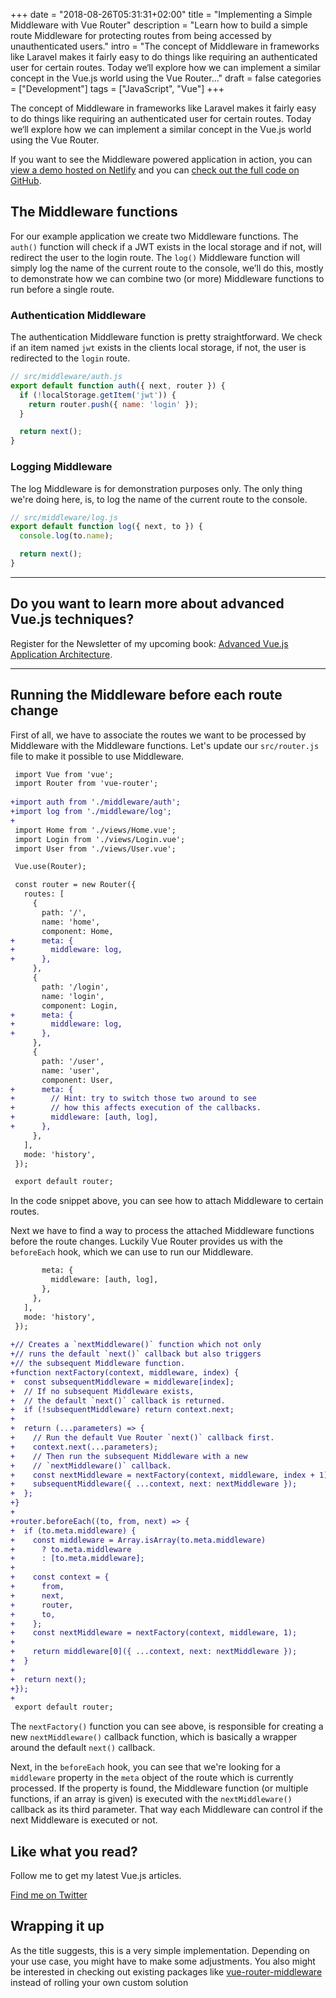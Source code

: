 +++
date = "2018-08-26T05:31:31+02:00"
title = "Implementing a Simple Middleware with Vue Router"
description = "Learn how to build a simple route Middleware for protecting routes from being accessed by unauthenticated users."
intro = "The concept of Middleware in frameworks like Laravel makes it fairly easy to do things like requiring an authenticated user for certain routes. Today we‘ll explore how we can implement a similar concept in the Vue.js world using the Vue Router..."
draft = false
categories = ["Development"]
tags = ["JavaScript", "Vue"]
+++

The concept of Middleware in frameworks like Laravel makes it fairly easy to do things like requiring an authenticated user for certain routes. Today we‘ll explore how we can implement a similar concept in the Vue.js world using the Vue Router.

If you want to see the Middleware powered application in action, you can [view a demo hosted on Netlify](https://implementing-a-simple-middleware-with-vue-router.netlify.com/) and you can [check out the full code on GitHub](https://github.com/maoberlehner/implementing-a-simple-middleware-with-vue-router).

## The Middleware functions

For our example application we create two Middleware functions. The `auth()` function will check if a JWT exists in the local storage and if not, will redirect the user to the login route. The `log()` Middleware function will simply log the name of the current route to the console, we’ll do this, mostly to demonstrate how we can combine two (or more) Middleware functions to run before a single route.

### Authentication Middleware

The authentication Middleware function is pretty straightforward. We check if an item named `jwt` exists in the clients local storage, if not, the user is redirected to the `login` route.

```js
// src/middleware/auth.js
export default function auth({ next, router }) {
  if (!localStorage.getItem('jwt')) {
    return router.push({ name: 'login' });
  }

  return next();
}
```

### Logging Middleware

The log Middleware is for demonstration purposes only. The only thing we're doing here, is, to log the name of the current route to the console.

```js
// src/middleware/log.js
export default function log({ next, to }) {
  console.log(to.name);

  return next();
}
```

<div>
  <hr class="c-hr">
  <div class="c-service-info">
    <h2>Do you want to learn more about advanced Vue.js techniques?</h2>
    <p class="c-service-info__body">
      Register for the Newsletter of my upcoming book: <a class="c-anchor" href="https://oberlehner.us20.list-manage.com/subscribe?u=8476a98c5640f6c7b5530ea57&id=8b26bf120b" data-event-category="link" data-event-action="click: newsletter" data-event-label="Newsletter (article content)">Advanced Vue.js Application Architecture</a>.
    </p>
  </div>
  <hr class="c-hr">
</div>

## Running the Middleware before each route change

First of all, we have to associate the routes we want to be processed by Middleware with the Middleware functions. Let's update our `src/router.js` file to make it possible to use Middleware.

```diff
 import Vue from 'vue';
 import Router from 'vue-router';
 
+import auth from './middleware/auth';
+import log from './middleware/log';
+
 import Home from './views/Home.vue';
 import Login from './views/Login.vue';
 import User from './views/User.vue';

 Vue.use(Router);

 const router = new Router({
   routes: [
     {
       path: '/',
       name: 'home',
       component: Home,
+      meta: {
+        middleware: log,
+      },
     },
     {
       path: '/login',
       name: 'login',
       component: Login,
+      meta: {
+        middleware: log,
+      },
     },
     {
       path: '/user',
       name: 'user',
       component: User,
+      meta: {
+        // Hint: try to switch those two around to see
+        // how this affects execution of the callbacks.
+        middleware: [auth, log],
+      },
     },
   ],
   mode: 'history',
 });

 export default router;
```

In the code snippet above, you can see how to attach Middleware to certain routes.

Next we have to find a way to process the attached Middleware functions before the route changes. Luckily Vue Router provides us with the `beforeEach` hook, which we can use to run our Middleware.

```diff
       meta: {
         middleware: [auth, log],
       },
     },
   ],
   mode: 'history',
 });
 
+// Creates a `nextMiddleware()` function which not only
+// runs the default `next()` callback but also triggers
+// the subsequent Middleware function.
+function nextFactory(context, middleware, index) {
+  const subsequentMiddleware = middleware[index];
+  // If no subsequent Middleware exists,
+  // the default `next()` callback is returned.
+  if (!subsequentMiddleware) return context.next;
+
+  return (...parameters) => {
+    // Run the default Vue Router `next()` callback first.
+    context.next(...parameters);
+    // Then run the subsequent Middleware with a new
+    // `nextMiddleware()` callback.
+    const nextMiddleware = nextFactory(context, middleware, index + 1);
+    subsequentMiddleware({ ...context, next: nextMiddleware });
+  };
+}
+
+router.beforeEach((to, from, next) => {
+  if (to.meta.middleware) {
+    const middleware = Array.isArray(to.meta.middleware)
+      ? to.meta.middleware
+      : [to.meta.middleware];
+
+    const context = {
+      from,
+      next,
+      router,
+      to,
+    };
+    const nextMiddleware = nextFactory(context, middleware, 1);
+
+    return middleware[0]({ ...context, next: nextMiddleware });
+  }
+
+  return next();
+});
+
 export default router;
```

The `nextFactory()` function you can see above, is responsible for creating a new `nextMiddleware()` callback function, which is basically a wrapper around the default `next()` callback.

Next, in the `beforeEach` hook, you can see that we're looking for a `middleware` property in the `meta` object of the route which is currently processed. If the property is found, the Middleware function (or multiple functions, if an array is given) is executed with the `nextMiddleware()` callback as its third parameter. That way each Middleware can control if the next Middleware is executed or not.

<div class="c-content__broad">
  <div class="c-twitter-teaser">
    <div class="c-twitter-teaser__content">
      <h2 class="c-twitter-teaser__headline">Like what you read?</h2>
      <p class="c-twitter-teaser__body">
        Follow me to get my latest Vue.js articles.
      </p>
      <a class="c-button c-button--outline c-twitter-teaser__button" rel="nofollow" href="https://twitter.com/maoberlehner" data-event-category="link" data-event-action="click: contact" data-event-label="Twitter (article content)">
        Find me on Twitter
      </a>
    </div>
  </div>
</div>

## Wrapping it up

As the title suggests, this is a very simple implementation. Depending on your use case, you might have to make some adjustments. You also might be interested in checking out existing packages like [vue-router-middleware](https://www.npmjs.com/package/vue-router-middleware) instead of rolling your own custom solution
